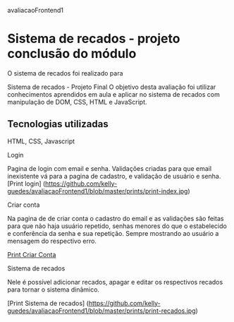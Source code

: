  avaliacaoFrontend1 
# Sistema de recados - projeto conclusão do módulo

O sistema de recados foi realizado para 


Sistema de recados - Projeto Final
O  objetivo desta avaliação foi utilizar conhecimentos aprendidos em aula e aplicar no sistema de recados com manipulação de DOM, CSS, HTML e JavaScript.


## Tecnologias utilizadas

HTML, CSS, Javascript

Login

Pagina de login com email e senha. Validações criadas para que email inexistente vá para a pagina de cadastro, e validação de usuário e senha.
[Print login] (https://github.com/kelly-guedes/avaliacaoFrontend1/blob/master/prints/print-index.jpg)

Criar conta

Na pagina de de criar conta o cadastro do email e as validações são feitas para que não haja usuário repetido, senhas menores do que o estabelecido e conferência da senha e sua repetição. Sempre mostrando ao usuário a mensagem do respectivo erro.

[Print Criar Conta](https://github.com/kelly-guedes/avaliacaoFrontend1/blob/master/prints/print-criarconta.jpg)

Sistema de recados

Nele é possível adicionar recados, apagar e editar os respectivos recados para tornar o sistema dinâmico.

[Print Sistema de recados] (https://github.com/kelly-guedes/avaliacaoFrontend1/blob/master/prints/print-recados.jpg)
